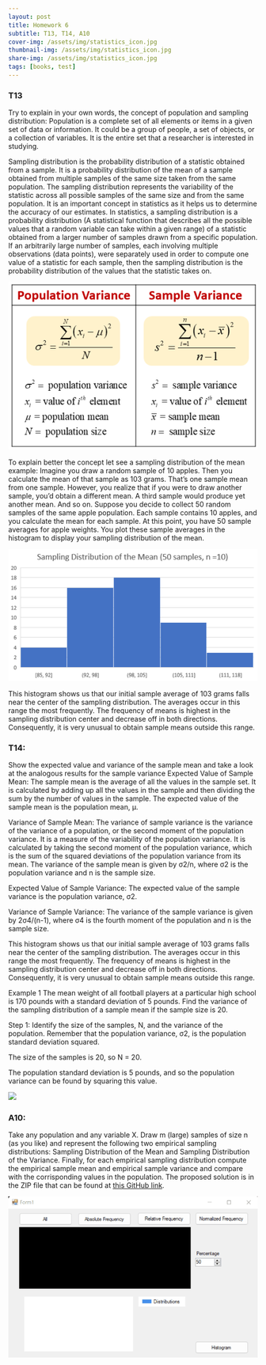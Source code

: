 ```yaml
---
layout: post
title: Homework 6
subtitle: T13, T14, A10
cover-img: /assets/img/statistics_icon.jpg
thumbnail-img: /assets/img/statistics_icon.jpg
share-img: /assets/img/statistics_icon.jpg
tags: [books, test]
---
```


### T13 
Try to explain in your own words, the concept of population and sampling distribution:
Population is a complete set of all elements or items in a given set of data or information. It could be a group of people, a set of objects, or a collection of variables. It is the entire set that a researcher is interested in studying.

Sampling distribution is the probability distribution of a statistic obtained from a sample. 
It is a probability distribution of the mean of a sample obtained from multiple samples of the same size taken from the same population. The sampling distribution represents the variability of the statistic across all possible samples of the same size and from the same population. It is an important concept in statistics as it helps us to determine the accuracy of our estimates.
In statistics, a sampling distribution is a probability distribution (A statistical function that describes all the possible values that a random variable can take within a given range) of a statistic obtained from a larger number of samples drawn from a specific population. If an arbitrarily large number of samples, each involving multiple observations (data points), were separately used in order to compute one value of a statistic for each sample, then the sampling distribution is the probability distribution of the values that the statistic takes on.


![](/assets/img/Homework6_T13.2.png)


To explain better the concept let see a sampling distribution of the mean example:
Imagine you draw a random sample of 10 apples. Then you calculate the mean of that sample as 103 grams. That’s one sample mean from one sample. However, you realize that if you were to draw another sample, you’d obtain a different mean. A third sample would produce yet another mean. And so on.
Suppose you decide to collect 50 random samples of the same apple population. Each sample contains 10 apples, and you calculate the mean for each sample.
At this point, you have 50 sample averages for apple weights. You plot these sample averages in the histogram to display your sampling distribution of the mean.



![](/assets/img/Homework6_T13.png)


This histogram shows us that our initial sample average of 103 grams falls near the center of the sampling distribution. The averages occur in this range the most frequently. The frequency of means is highest in the sampling distribution center and decrease off in both directions. Consequently, it is very unusual to obtain sample means outside this range.




### T14: 
Show the expected value and variance of the sample mean and take a look at the analogous results for the sample variance
Expected Value of Sample Mean:
The sample mean is the average of all the values in the sample set. It is calculated by adding up all the values in the sample and then dividing the sum by the number of values in the sample.
The expected value of the sample mean is the population mean, μ.

Variance of Sample Mean:
The variance of sample variance is the variance of the variance of a population, or the second moment of the population variance. It is a measure of the variability of the population variance. It is calculated by taking the second moment of the population variance, which is the sum of the squared deviations of the population variance from its mean.
The variance of the sample mean is given by σ2/n, where σ2 is the population variance and n is the sample size.

Expected Value of Sample Variance:
The expected value of the sample variance is the population variance, σ2.

Variance of Sample Variance:
The variance of the sample variance is given by 2σ4/(n-1), where σ4 is the fourth moment of the population and n is the sample size.

This histogram shows us that our initial sample average of 103 grams falls near the center of the sampling distribution. The averages occur in this range the most frequently. The frequency of means is highest in the sampling distribution center and decrease off in both directions. Consequently, it is very unusual to obtain sample means outside this range.


Example 1
The mean weight of all football players at a particular high school 
is 170 pounds with a standard deviation of 5 pounds. Find the variance of the
sampling distribution of a sample mean if the sample size is 20.

Step 1: Identify the size of the samples, 
N, and the variance of the population. Remember that the population variance, 
σ2, is the population standard deviation squared.

The size of the samples is 20, so 
N = 20.

The population standard deviation is 5 pounds, 
and so the population variance can be found by squaring this value.

![](/assets/img/Homework6_T13.3.png.png)





### A10: 
Take any population and any variable X. Draw m (large) samples of size n (as you like) and represent the following two empirical sampling distributions: Sampling Distribution of the Mean and Sampling Distribution of the Variance.
Finally, for each empirical sampling distribution compute the empirical sample mean and empirical sample variance and compare with the corrisponding values in the population.
The proposed solution is in the ZIP file that can be found at [this GitHub link](https://github.com/loris30/StatisticsHomework/).

![](assets/GIF/Homework4.GIF.gif)


